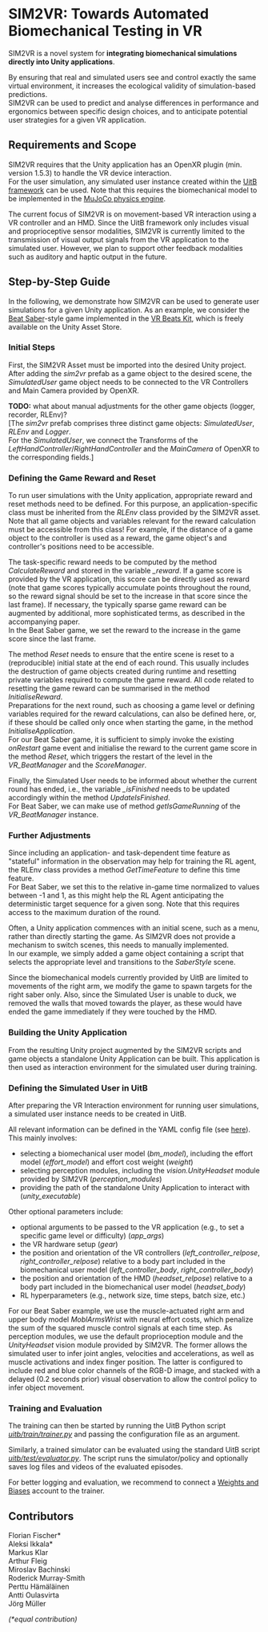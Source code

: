 # SIM2VR: Towards Automated Biomechanical Testing in VR

SIM2VR is a novel system for **integrating biomechanical simulations directly into Unity applications**.

By ensuring that real and simulated users see and control exactly the same virtual environment, it increases the ecological validity of simulation-based predictions.  
SIM2VR can be used to predict and analyse differences in performance and ergonomics between specific design choices, and to anticipate potential user strategies for a given VR application.

## Requirements and Scope
SIM2VR requires that the Unity application has an OpenXR plugin (min. version 1.5.3) to handle the VR device interaction.  
For the user simulation, any simulated user instance created within the [UitB framework](https://github.com/aikkala/user-in-the-box) can be used. Note that this requires the biomechanical model to be implemented in the [MuJoCo physics engine](https://mujoco.org/).

The current focus of SIM2VR is on movement-based VR interaction using a VR controller and an HMD. Since the UitB framework only includes visual and proprioceptive sensor modalities, SIM2VR is currently limited to the transmission of visual output signals from the VR application to the simulated user. However, we plan to support other feedback modalities such as auditory and haptic output in the future.

## Step-by-Step Guide
In the following, we demonstrate how SIM2VR can be used to generate user simulations for a given Unity application.
As an example, we consider the [Beat Saber](https://beatsaber.com/)-style game implemented in the [VR Beats Kit](https://assetstore.unity.com/packages/templates/systems/vr-beats-kit-168243), which is freely available on the Unity Asset Store.

### Initial Steps
First, the SIM2VR Asset must be imported into the desired Unity project.
After adding the _sim2vr_ prefab as a game object to the desired scene, the _SimulatedUser_ game object needs to be connected to the VR Controllers and Main Camera provided by OpenXR.

**TODO:** what about manual adjustments for the other game objects (logger, recorder, RLEnv)?  
[The _sim2vr_ prefab comprises three distinct game objects: _SimulatedUser_, _RLEnv_ and _Logger_.  
For the _SimulatedUser_, we connect the Transforms of the _LeftHandController_/_RightHandController_ and the _MainCamera_ of OpenXR to the corresponding fields.]

### Defining the Game Reward and Reset
To run user simulations with the Unity application, appropriate reward and reset methods need to be defined. 
For this purpose, an application-specific class must be inherited from the _RLEnv_ class provided by the SIM2VR asset.  
Note that all game objects and variables relevant for the reward calculation must be accessible from this class!
For example, if the distance of a game object to the controller is used as a reward, the game object's and controller's positions need to be accessible.

The task-specific reward needs to be computed by the method _CalculateReward_ and stored in the variable _\_reward_. If a game score is provided by the VR application, this score can be directly used as reward (note that game scores typically accumulate points throughout the round, so the reward signal should be set to the increase in that score since the last frame). If necessary, the typically sparse game reward can be augmented by additional, more sophisticated terms, as described in the accompanying paper.  
In the Beat Saber game, we set the reward to the increase in the game score since the last frame.

The method _Reset_ needs to ensure that the entire scene is reset to a (reproducible) initial state at the end of each round. This usually includes the destruction of game objects created during runtime and resetting private variables required to compute the game reward. All code related to resetting the game reward can be summarised in the method _InitialiseReward_.  
Preparations for the next round, such as choosing a game level or defining variables required for the reward calculations, can also be defined here, or, if these should be called only once when starting the game, in the method _InitialiseApplication_.  
For our Beat Saber game, it is sufficient to simply invoke the existing _onRestart_ game event and initialise the reward to the current game score in the method _Reset_, which triggers the restart of the level in the _VR\_BeatManager_ and the _ScoreManager_.

Finally, the Simulated User needs to be informed about whether the current round has ended, i.e., the variable _\_isFinished_ needs to be updated accordingly within the method _UpdateIsFinished_.  
For Beat Saber, we can make use of method _getIsGameRunning_ of the _VR\_BeatManager_ instance.

### Further Adjustments
Since including an application- and task-dependent time feature as "stateful" information in the observation may help for training the RL agent, the RLEnv class provides a method _GetTimeFeature_ to define this time feature.  
For Beat Saber, we set this to the relative in-game time normalized to values between -1 and 1, as this might help the RL Agent anticipating the deterministic target sequence for a given song. Note that this requires access to the maximum duration of the round.

Often, a Unity application commences with an initial scene, such as a menu, rather than directly starting the game.
As SIM2VR does not provide a mechanism to switch scenes, this needs to manually implemented.  
In our example, we simply added a game object containing a script that selects the appropriate level and transitions to the _SaberStyle_ scene.

Since the biomechanical models currently provided by UitB are limited to movements of the right arm, we modify the game to spawn targets for the right saber only. Also, since the Simulated User is unable to duck, we removed the walls that moved towards the player, as these would have ended the game immediately if they were touched by the HMD.

### Building the Unity Application
From the resulting Unity project augmented by the SIM2VR scripts and game objects a standalone Unity Application can be built. This application is then used as interaction environment for the simulated user during training.

### Defining the Simulated User in UitB
After preparing the VR Interaction environment for running user simulations, a simulated user instance needs to be created in UitB. 

All relevant information can be defined in the YAML config file (see [here](https://github.com/aikkala/user-in-the-box/tree/main?tab=readme-ov-file#building-a-simulator)).
This mainly involves:
- selecting a biomechanical user model (_bm\_model_), including the effort model (_effort\_model_) and effort cost weight (_weight_)
- selecting perception modules, including the  _vision.UnityHeadset_  module provided by SIM2VR (_perception\_modules_)
- providing the path of the standalone Unity Application to interact with (_unity\_executable_)

Other optional parameters include:
- optional arguments to be passed to the VR application (e.g., to set a specific game level or difficulty) (_app\_args_)
- the VR hardware setup (_gear_)
- the position and orientation of the VR controllers (_left\_controller\_relpose_, _right\_controller\_relpose_) relative to a body part included in the biomechanical user model (_left\_controller\_body_, _right\_controller\_body_)
- the position and orientation of the HMD (_headset\_relpose_) relative to a body part included in the biomechanical user model (_headset\_body_)
- RL hyperparameters (e.g., network size, time steps, batch size, etc.)

For our Beat Saber example, we use the muscle-actuated right arm and upper body model _MoblArmsWrist_ with neural effort costs, which penalize the sum of the squared muscle control signals at each time step. As perception modules, we use the default proprioception module and the _UnityHeadset_ vision module provided by SIM2VR. The former allows the simulated user to infer joint angles, velocities and accelerations, as well as muscle activations and index finger position. The latter is configured to include red and blue color channels of the RGB-D image, and stacked with a delayed (0.2 seconds prior) visual observation to allow the control policy to infer object movement.

### Training and Evaluation
The training can then be started by running the UitB Python script [_uitb/train/trainer.py_](https://github.com/aikkala/user-in-the-box/blob/main/uitb/train/trainer.py) and passing the configuration file as an argument.

Similarly, a trained simulator can be evaluated using the standard UitB script [_uitb/test/evaluator.py_](https://github.com/aikkala/user-in-the-box/blob/main/uitb/test/evaluator.py). The script runs the simulator/policy and optionally saves log files and videos of the evaluated episodes.

For better logging and evaluation, we recommend to connect a [Weights and Biases](https://wandb.ai/) account to the trainer.

## Contributors
Florian Fischer*  
Aleksi Ikkala*  
Markus Klar  
Arthur Fleig  
Miroslav Bachinski  
Roderick Murray-Smith  
Perttu Hämäläinen  
Antti Oulasvirta  
Jörg Müller  

_(*equal contribution)_
